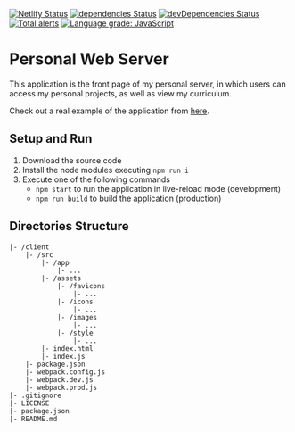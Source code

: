 [![Netlify Status](https://api.netlify.com/api/v1/badges/4d60dcc4-33a1-45ec-b417-013a1a0933e5/deploy-status)](https://app.netlify.com/sites/personalwebserver/deploys)
[![dependencies Status](https://david-dm.org/chema22r/personal-web-server/status.svg)](https://david-dm.org/chema22r/personal-web-server)
[![devDependencies Status](https://david-dm.org/chema22r/personal-web-server/dev-status.svg)](https://david-dm.org/chema22r/personal-web-server?type=dev)
[![Total alerts](https://img.shields.io/lgtm/alerts/g/Chema22R/personal-web-server.svg?logo=lgtm&logoWidth=18)](https://lgtm.com/projects/g/Chema22R/personal-web-server/alerts/)
[![Language grade: JavaScript](https://img.shields.io/lgtm/grade/javascript/g/Chema22R/personal-web-server.svg?logo=lgtm&logoWidth=18)](https://lgtm.com/projects/g/Chema22R/personal-web-server/context:javascript)

# Personal Web Server
This application is the front page of my personal server, in which users can access my personal projects, as well as view my curriculum.

Check out a real example of the application from [here](http://chema22r.duckdns.org).

## Setup and Run
1. Download the source code
2. Install the node modules executing `npm run i`
3. Execute one of the following commands
    - `npm start` to run the application in live-reload mode (development)
    - `npm run build` to build the application (production)

## Directories Structure
```
|- /client
    |- /src
        |- /app
            |- ...
        |- /assets
            |- /favicons
                |- ...
            |- /icons
                |- ...
            |- /images
                |- ...
            |- /style
                |- ...
        |- index.html
        |- index.js
    |- package.json
    |- webpack.config.js
    |- webpack.dev.js
    |- webpack.prod.js
|- .gitignore
|- LICENSE
|- package.json
|- README.md
```
